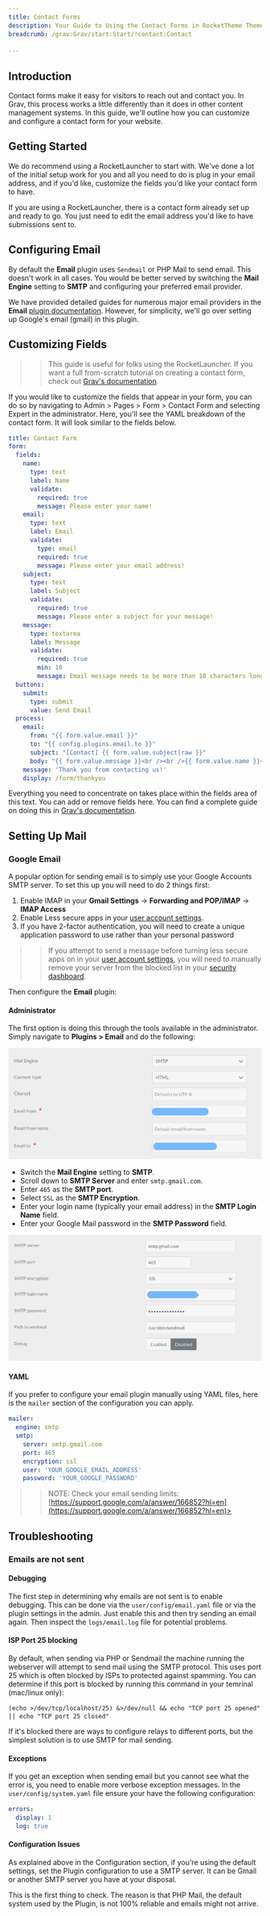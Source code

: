 ```yaml
---
title: Contact Forms
description: Your Guide to Using the Contact Forms in RocketTheme Themes for Grav
breadcrumb: /grav:Grav/start:Start/!contact:Contact

---
```


Introduction
-----

Contact forms make it easy for visitors to reach out and contact you. In Grav, this process works a little differently than it does in other content management systems. In this guide, we'll outline how you can customize and configure a contact form for your website.

Getting Started
-----

We do recommend using a RocketLauncher to start with. We've done a lot of the initial setup work for you and all you need to do is plug in your email address, and if you'd like, customize the fields you'd like your contact form to have.

If you are using a RocketLauncher, there is a contact form already set up and ready to go. You just need to edit the email address you'd like to have submissions sent to.

Configuring Email
-----

By default the **Email** plugin uses `Sendmail` or PHP Mail to send email. This doesn't work in all cases. You would be better served by switching the **Mail Engine** setting to **SMTP** and configuring your preferred email provider.

We have provided detailed guides for numerous major email providers in the **Email** [plugin documentation](https://github.com/getgrav/grav-plugin-email/blob/develop/README.md). However, for simplicity, we'll go over setting up Google's email (gmail) in this plugin.

Customizing Fields
-----

>> This guide is useful for folks using the RocketLauncher. If you want a full from-scratch tutorial on creating a contact form, check out [Grav's documentation](https://learn.getgrav.org/forms/forms/example-form).

If you would like to customize the fields that appear in your form, you can do so by navigating to Admin > Pages > Form > Contact Form and selecting Expert in the administrator. Here, you'll see the YAML breakdown of the contact form. It will look similar to the fields below.

~~~ .yaml
title: Contact Form
form:
  fields:
    name:
      type: text
      label: Name
      validate:
        required: true
        message: Please enter your name!
    email:
      type: text
      label: Email
      validate:
        type: email
        required: true
        message: Please enter your email address!
    subject:
      type: text
      label: Subject
      validate:
        required: true
        message: Please enter a subject for your message!
    message:
      type: textarea
      label: Message
      validate:
        required: true
        min: 10
        message: Email message needs to be more than 10 characters long!
  buttons:
    submit:
      type: submit
      value: Send Email
  process:
    email:
      from: "{{ form.value.email }}"
      to: "{{ config.plugins.email.to }}"
      subject: "[Contact] {{ form.value.subject|raw }}"
      body: "{{ form.value.message }}<br /><br />{{ form.value.name }}<br />{{ form.value.email }}"
    message: 'Thank you from contacting us!'
    display: /form/thankyou
~~~

Everything you need to concentrate on takes place within the fields area of this text. You can add or remove fields here. You can find a complete guide on doing this in [Grav's documentation](https://learn.getgrav.org/forms/forms/example-form).

Setting Up Mail
-----

### Google Email

A popular option for sending email is to simply use your Google Accounts SMTP server. To set this up you will need to do 2 things first:

1.  Enable IMAP in your **Gmail Settings** -> **Forwarding and POP/IMAP** -> **IMAP Access**
2.  Enable Less secure apps in your [user account settings](https://myaccount.google.com/lesssecureapps).
3.  If you have 2-factor authentication, you will need to create a unique application password to use rather than your personal password

>> If you attempt to send a message before turning less secure apps on in your [user account settings](https://myaccount.google.com/lesssecureapps), you will need to manually remove your server from the blocked list in your [security dashboard](https://myaccount.google.com/security).

Then configure the **Email** plugin:

#### Administrator

The first option is doing this through the tools available in the administrator. Simply navigate to **Plugins > Email** and do the following:

![](assets/gmail_2.jpg)

* Switch the **Mail Engine** setting to **SMTP**.
* Scroll down to **SMTP Server** and enter `smtp.gmail.com`.
* Enter `465` as the **SMTP port**.
* Select `SSL` as the **SMTP Encryption**.
* Enter your login name (typically your email address) in the **SMTP Login Name** field.
* Enter your Google Mail password in the **SMTP Password** field.

![](assets/gmail_1.jpg)

#### YAML

If you prefer to configure your email plugin manually using YAML files, here is the `mailer` section of the configuration you can apply.

~~~ .yaml
mailer:
  engine: smtp
  smtp:
    server: smtp.gmail.com
    port: 465
    encryption: ssl
    user: 'YOUR_GOOGLE_EMAIL_ADDRESS'
    password: 'YOUR_GOOGLE_PASSWORD'
~~~

>> NOTE: Check your email sending limits: [https://support.google.com/a/answer/166852?hl=en](https://support.google.com/a/answer/166852?hl=en)>

Troubleshooting
-----

### Emails are not sent

#### Debugging

The first step in determining why emails are not sent is to enable debugging. This can be done via the `user/config/email.yaml` file or via the plugin settings in the admin. Just enable this and then try sending an email again. Then inspect the `logs/email.log` file for potential problems.

#### ISP Port 25 blocking

By default, when sending via PHP or Sendmail the machine running the webserver will attempt to send mail using the SMTP protocol. This uses port 25 which is often blocked by ISPs to protected against spamming. You can determine if this port is blocked by running this command in your temrinal (mac/linux only):

~~~ .php
(echo >/dev/tcp/localhost/25) &>/dev/null && echo "TCP port 25 opened" || echo "TCP port 25 closed"
~~~

If it's blocked there are ways to configure relays to different ports, but the simplest solution is to use SMTP for mail sending.

#### Exceptions

If you get an exception when sending email but you cannot see what the error is, you need to enable more verbose exception messages. In the `user/config/system.yaml` file ensure your have the following configuration:

~~~ .yaml
errors:
  display: 1                                    
  log: true 
~~~

#### Configuration Issues

As explained above in the Configuration section, if you're using the default settings, set the Plugin configuration to use a SMTP server. It can be Gmail or another SMTP server you have at your disposal.

This is the first thing to check. The reason is that PHP Mail, the default system used by the Plugin, is not 100% reliable and emails might not arrive.
